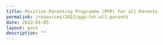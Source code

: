```yaml
---
title: Positive Parenting Programme (PPP) for all Parents
permalink: /resources/2022/ppp-for-all-parents
date: 2022-01-05
layout: post
description: ""
---
```

